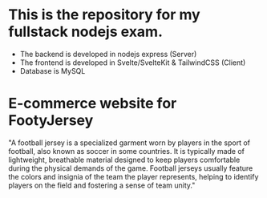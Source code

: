 # This is the repository for my fullstack nodejs exam.

- The backend is developed in nodejs express (Server)
- The frontend is developed in Svelte/SvelteKit & TailwindCSS (Client)
- Database is MySQL

# E-commerce website for FootyJersey

"A football jersey is a specialized garment worn by players in the sport of football, also known as soccer in some countries. 
It is typically made of lightweight, breathable material designed to keep players comfortable during the physical demands of the game. 
Football jerseys usually feature the colors and insignia of the team the player represents, helping to identify players on the field and fostering a sense of team unity."
